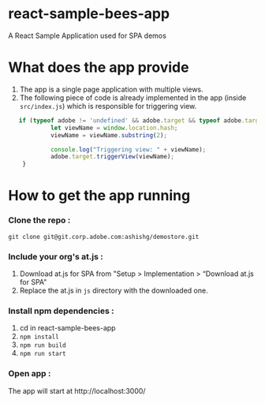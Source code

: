 # react-sample-bees-app
A React Sample Application used for SPA demos

# What does the app provide
1. The app is a single page application with multiple views. 
2. The following piece of code is already implemented in the app (inside `src/index.js`) which is responsible for triggering view.
```javascript
   if (typeof adobe != 'undefined' && adobe.target && typeof adobe.target.triggerView === 'function') {
            let viewName = window.location.hash;
            viewName = viewName.substring(2);

            console.log("Triggering view: " + viewName);
            adobe.target.triggerView(viewName);
    }
```

# How to get the app running

### Clone the repo : 
`git clone git@git.corp.adobe.com:ashishg/demostore.git`

### Include your org's at.js : 
1. Download at.js for SPA from "Setup > Implementation > “Download at.js for SPA"
2. Replace the at.js in `js` directory with the downloaded one.

### Install npm dependencies : 
1. cd in react-sample-bees-app
2. `npm install`
3. `npm run build`
4. `npm run start`


### Open app : 
The app will start at http://localhost:3000/
